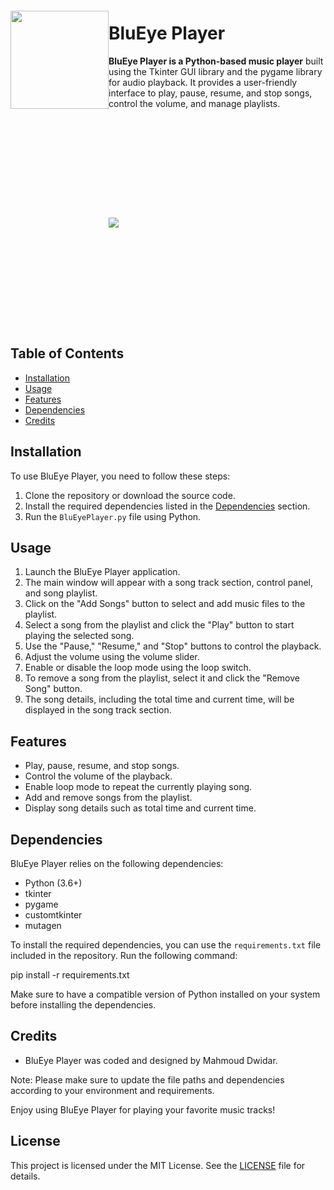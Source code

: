 <img src="https://i.imgur.com/HlAfXHv.png" align="left" height="157px" hspace="0px" vspace="20px">

# BluEye Player

**BluEye Player is a Python-based music player** built using the Tkinter GUI library and the pygame library for audio playback. It provides a user-friendly interface to play, pause, resume, and stop songs, control the volume, and manage playlists.

<img src="https://i.imgur.com/EmqPp5R.png" hspace="0px" vspace="160px">

## Table of Contents

- [Installation](#installation)
- [Usage](#usage)
- [Features](#features)
- [Dependencies](#dependencies)
- [Credits](#credits)

## Installation

To use BluEye Player, you need to follow these steps:

1. Clone the repository or download the source code.
2. Install the required dependencies listed in the [Dependencies](#dependencies) section.
3. Run the `BluEyePlayer.py` file using Python.

## Usage

1. Launch the BluEye Player application.
2. The main window will appear with a song track section, control panel, and song playlist.
3. Click on the "Add Songs" button to select and add music files to the playlist.
4. Select a song from the playlist and click the "Play" button to start playing the selected song.
5. Use the "Pause," "Resume," and "Stop" buttons to control the playback.
6. Adjust the volume using the volume slider.
7. Enable or disable the loop mode using the loop switch.
8. To remove a song from the playlist, select it and click the "Remove Song" button.
9. The song details, including the total time and current time, will be displayed in the song track section.

## Features

- Play, pause, resume, and stop songs.
- Control the volume of the playback.
- Enable loop mode to repeat the currently playing song.
- Add and remove songs from the playlist.
- Display song details such as total time and current time.

## Dependencies

BluEye Player relies on the following dependencies:

- Python (3.6+)
- tkinter
- pygame
- customtkinter
- mutagen

To install the required dependencies, you can use the `requirements.txt` file included in the repository. Run the following command:

pip install -r requirements.txt


Make sure to have a compatible version of Python installed on your system before installing the dependencies.

## Credits

- BluEye Player was coded and designed by Mahmoud Dwidar.


Note: Please make sure to update the file paths and dependencies according to your environment and requirements.

Enjoy using BluEye Player for playing your favorite music tracks!

## License

This project is licensed under the MIT License. See the [LICENSE](LICENSE) file for details.
